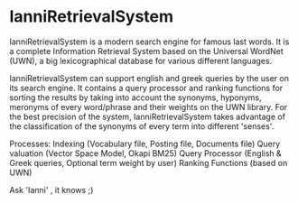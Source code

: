 IanniRetrievalSystem
====================

IanniRetrievalSystem is a modern search engine for famous last words.
It is a complete Information Retrieval System based on the Universal WordNet (UWN), 
a big lexicographical database for various different languages.

IanniRetrievalSystem can support english and greek queries by the user on its search engine.
It contains a query processor and ranking functions for sorting the results by taking into account 
the synonyms, hyponyms, meronyms of every word/phrase and their weights on the UWN library. 
For the best precision of the system, IanniRetrievalSystem takes advantage of the classification 
of the synonyms of every term into different 'senses'.

Processes:
Indexing (Vocabulary file, Posting file, Documents file)
Query valuation (Vector Space Model, Okapi BM25)
Query Processor (English & Greek queries, Optional term weight by user)
Ranking Functions (based on UWN)

Ask 'Ianni' , it knows ;)
